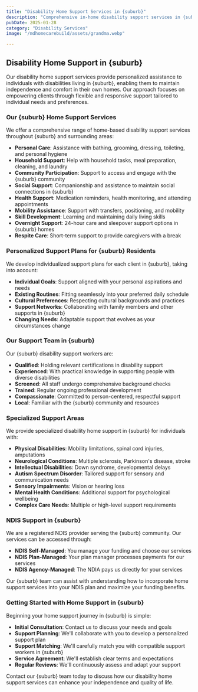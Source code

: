 ```yaml
---
title: "Disability Home Support Services in {suburb}"
description: "Comprehensive in-home disability support services in {suburb} designed to promote independence, dignity, and quality of life for individuals with disabilities in the comfort of their own homes."
pubDate: 2025-01-28
category: "Disability Services"
image: "/mdhomecarebuild/assets/grandma.webp"

---
```


## Disability Home Support in {suburb}

Our disability home support services provide personalized assistance to individuals with disabilities living in {suburb}, enabling them to maintain independence and comfort in their own homes. Our approach focuses on empowering clients through flexible and responsive support tailored to individual needs and preferences.

### Our {suburb} Home Support Services

We offer a comprehensive range of home-based disability support services throughout {suburb} and surrounding areas:

- **Personal Care**: Assistance with bathing, grooming, dressing, toileting, and personal hygiene
- **Household Support**: Help with household tasks, meal preparation, cleaning, and laundry
- **Community Participation**: Support to access and engage with the {suburb} community
- **Social Support**: Companionship and assistance to maintain social connections in {suburb}
- **Health Support**: Medication reminders, health monitoring, and attending appointments
- **Mobility Assistance**: Support with transfers, positioning, and mobility
- **Skill Development**: Learning and maintaining daily living skills
- **Overnight Support**: 24-hour care and sleepover support options in {suburb} homes
- **Respite Care**: Short-term support to provide caregivers with a break

### Personalized Support Plans for {suburb} Residents

We develop individualized support plans for each client in {suburb}, taking into account:

- **Individual Goals**: Support aligned with your personal aspirations and needs
- **Existing Routines**: Fitting seamlessly into your preferred daily schedule
- **Cultural Preferences**: Respecting cultural backgrounds and practices
- **Support Networks**: Collaborating with family members and other supports in {suburb}
- **Changing Needs**: Adaptable support that evolves as your circumstances change

### Our Support Team in {suburb}

Our {suburb} disability support workers are:

- **Qualified**: Holding relevant certifications in disability support
- **Experienced**: With practical knowledge in supporting people with diverse disabilities
- **Screened**: All staff undergo comprehensive background checks
- **Trained**: Regular ongoing professional development
- **Compassionate**: Committed to person-centered, respectful support
- **Local**: Familiar with the {suburb} community and resources

### Specialized Support Areas

We provide specialized disability home support in {suburb} for individuals with:

- **Physical Disabilities**: Mobility limitations, spinal cord injuries, amputations
- **Neurological Conditions**: Multiple sclerosis, Parkinson's disease, stroke
- **Intellectual Disabilities**: Down syndrome, developmental delays
- **Autism Spectrum Disorder**: Tailored support for sensory and communication needs
- **Sensory Impairments**: Vision or hearing loss
- **Mental Health Conditions**: Additional support for psychological wellbeing
- **Complex Care Needs**: Multiple or high-level support requirements

### NDIS Support in {suburb}

We are a registered NDIS provider serving the {suburb} community. Our services can be accessed through:

- **NDIS Self-Managed**: You manage your funding and choose our services
- **NDIS Plan-Managed**: Your plan manager processes payments for our services
- **NDIS Agency-Managed**: The NDIA pays us directly for your services

Our {suburb} team can assist with understanding how to incorporate home support services into your NDIS plan and maximize your funding benefits.

### Getting Started with Home Support in {suburb}

Beginning your home support journey in {suburb} is simple:

- **Initial Consultation**: Contact us to discuss your needs and goals
- **Support Planning**: We'll collaborate with you to develop a personalized support plan
- **Support Matching**: We'll carefully match you with compatible support workers in {suburb}
- **Service Agreement**: We'll establish clear terms and expectations
- **Regular Reviews**: We'll continuously assess and adapt your support

Contact our {suburb} team today to discuss how our disability home support services can enhance your independence and quality of life.
